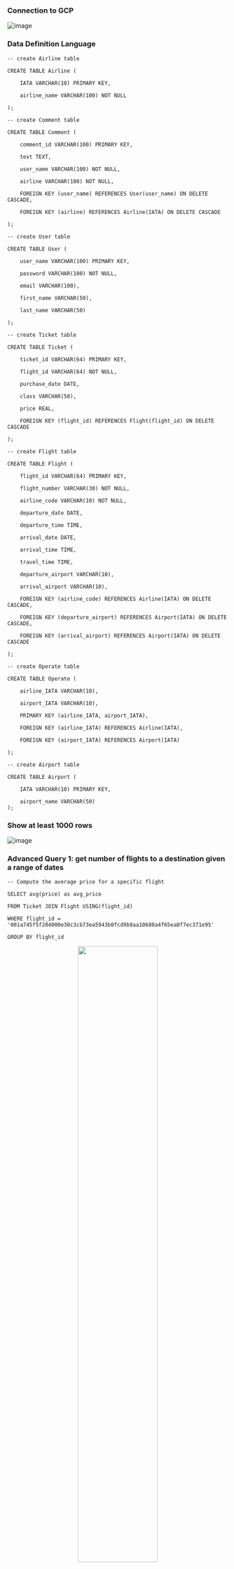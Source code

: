 ### Connection to GCP
![image](./images/Connection_GCP.png)


### Data Definition Language
    -- create Airline table

    CREATE TABLE Airline (

        IATA VARCHAR(10) PRIMARY KEY,

        airline_name VARCHAR(100) NOT NULL

    );

    -- create Comment table

    CREATE TABLE Comment (

        comment_id VARCHAR(100) PRIMARY KEY,

        text TEXT,

        user_name VARCHAR(100) NOT NULL,

        airline VARCHAR(100) NOT NULL,

        FOREIGN KEY (user_name) REFERENCES User(user_name) ON DELETE CASCADE,

        FOREIGN KEY (airline) REFERENCES Airline(IATA) ON DELETE CASCADE

    );

    -- create User table

    CREATE TABLE User (

        user_name VARCHAR(100) PRIMARY KEY,

        password VARCHAR(100) NOT NULL,

        email VARCHAR(100),

        first_name VARCHAR(50),

        last_name VARCHAR(50)

    );

    -- create Ticket table

    CREATE TABLE Ticket (

        ticket_id VARCHAR(64) PRIMARY KEY,

        flight_id VARCHAR(64) NOT NULL,

        purchase_date DATE,

        class VARCHAR(50),

        price REAL,

        FOREIGN KEY (flight_id) REFERENCES Flight(flight_id) ON DELETE CASCADE

    );

    -- create Flight table

    CREATE TABLE Flight (

        flight_id VARCHAR(64) PRIMARY KEY,

        flight_number VARCHAR(30) NOT NULL,

        airline_code VARCHAR(10) NOT NULL,

        departure_date DATE,

        departure_time TIME,

        arrival_date DATE,

        arrival_time TIME,

        travel_time TIME,

        departure_airport VARCHAR(10),

        arrival_airport VARCHAR(10),

        FOREIGN KEY (airline_code) REFERENCES Airline(IATA) ON DELETE CASCADE,

        FOREIGN KEY (departure_airport) REFERENCES Airport(IATA) ON DELETE CASCADE,

        FOREIGN KEY (arrival_airport) REFERENCES Airport(IATA) ON DELETE CASCADE

    );

    -- create Operate table

    CREATE TABLE Operate (

        airline_IATA VARCHAR(10),

        airport_IATA VARCHAR(10),

        PRIMARY KEY (airline_IATA, airport_IATA),

        FOREIGN KEY (airline_IATA) REFERENCES Airline(IATA),

        FOREIGN KEY (airport_IATA) REFERENCES Airport(IATA)

    );
   
    -- create Airport table
    
    CREATE TABLE Airport (
    
        IATA VARCHAR(10) PRIMARY KEY,
        
        airport_name VARCHAR(50)
    );

### Show at least 1000 rows
![image](./images/rows_over1000.png)

### Advanced Query 1: get number of flights to a destination given a range of dates
    -- Compute the average price for a specific flight

    SELECT avg(price) as avg_price
            
    FROM Ticket JOIN Flight USING(flight_id)
    
    WHERE flight_id = '001a745f5f204000e30c3cb73ea5943b0fcd9b8aa10680a4f65ea0f7ec371e95'
    
    GROUP BY flight_id

<p align="center">
    <img src="./images/query1.png" width=60% height=60%>
</p>

### Advanced Query 2: get daily average flight price for each destination in a range of dates
    -- find all the flight information for ORD to LAX on 2022-10-23 whose price less than the average price in nearest 4 days(2022-10-21 to 2022-10-24)

    SELECT *
    FROM Ticket JOIN Flight USING(flight_id), (
        SELECT MAX(purchase_date) as date
        FROM Ticket
    ) as t
    WHERE departure_date = '2022-11-10'
    AND purchase_date = t.date
    AND departure_airport = 'LAX'
    AND arrival_airport = 'SFO'
    AND price <=
        (SELECT AVG(price)    
        FROM Ticket JOIN Flight USING(flight_id)
        WHERE purchase_date = t.date
        AND departure_date BETWEEN '2022-11-8' AND '2022-11-12'
        AND departure_airport = 'LAX'
        AND arrival_airport = 'SFO'
        GROUP BY departure_airport, arrival_airport)
    

<p align="center">
    <img src="./images/query2.png" width=60% height=60%>
</p>

### EXPLAIN ANALYZE
#### Query 1
#### Before adding indexing
![image](./images/explainanaly_first.png)

The cost of Index lookup on Flight using arrival_airport (arrival_airport='LAX') is 24.63 with scaning 1137 rows. The time to scan the first row is 0.297, and that turns to be 2.742 after finishing scanning all the rows.

#### Add index on arrival date from Flight
![image](./images/firsrtry_index_query1.png)

The cost of the total operation dropped significantly from 3 seconds to 0.4 seconds because of the added index on arrival_date. It now first filter the table by the arrival_airport, and then index range search on the arrival_date. Before, it must do a full table filter on arrival_date which is very costly without the indexing.

#### Add index on departure_date from Flight

![image](./images/secondtry_index_query1.png)


#### Add index on flight_number from Flight

![image](./images/thirdtry_index_query1.png)

Adding index on departure_date or flight_number does not affect the query performance much since the query does not query on these columns

#### Query 2
#### Before adding indexing
![image](./images/explainanaly_first_qury2.png)
The cost of the query took 6.765 seconds to complete. From the analysis, we see that the query is filter on non-indexed columns such as departure_date from Flight table and price from Ticket table. We could possibly add index to these columns to optimize the performance of our query.

#### Add index on departure date from Flight

![image](./images/firsrtry_index_query2_add_departure_date.png)
The cost of the query drop from 6.765 seconds to 1.271 seconds. Having the index on departure_date increases the performance of filtering through this column.

#### Add index on price from Ticket

![image](./images/secondtry_index_query2_add_price.png)
The cost of the query drop from 6.765 seconds to 2.214 seconds. Having the index on price enable it to quickly look for the rows that is cheaper than the average price.

#### Add index on both departure date from Flight and price from Ticket

![image](./images/thirdtry_index_query2_add_price_and_departuredate.png)
The cost of the total operation dropped significantly from 6.765 seconds to 0.228 seconds because of the added index.

#### Conclusion

From the above analysis, we decide to apply index on departure date and arrival date from Flight, as well as price from Ticket since it yields a much better performance.
